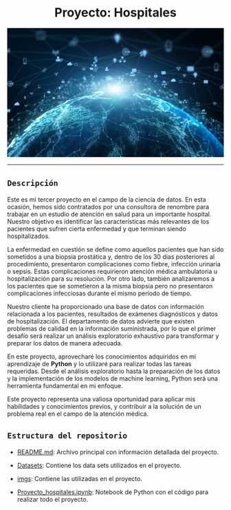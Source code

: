 
# <h1 align=center> **Proyecto: Hospitales** </h1>
                                            

<p align="center">
<img src="https://raw.githubusercontent.com/MatyTrova/PI-DataAnalytics/main/imgs/telecomunicaciones%201.png"  height=300>
</p>

--- 
## `Descripción`

Este es mi tercer proyecto en el campo de la ciencia de datos. En esta ocasión, hemos sido contratados por una consultora de renombre para trabajar en un estudio de atención en salud para un importante hospital. Nuestro objetivo es identificar las características más relevantes de los pacientes que sufren cierta enfermedad y que terminan siendo hospitalizados.

La enfermedad en cuestión se define como aquellos pacientes que han sido sometidos a una biopsia prostática y, dentro de los 30 días posteriores al procedimiento, presentaron complicaciones como fiebre, infección urinaria o sepsis. Estas complicaciones requirieron atención médica ambulatoria u hospitalización para su resolución. Por otro lado, también analizaremos a los pacientes que se sometieron a la misma biopsia pero no presentaron complicaciones infecciosas durante el mismo período de tiempo.

Nuestro cliente ha proporcionado una base de datos con información relacionada a los pacientes, resultados de exámenes diagnósticos y datos de hospitalización. El departamento de datos advierte que existen problemas de calidad en la información suministrada, por lo que el primer desafío será realizar un análisis exploratorio exhaustivo para transformar y preparar los datos de manera adecuada.

En este proyecto, aprovecharé los conocimientos adquiridos en mi aprendizaje de **Python** y lo utilizaré para realizar todas las tareas requeridas. Desde el análisis exploratorio hasta la preparación de los datos y la implementación de los modelos de machine learning, Python será una herramienta fundamental en mi enfoque.

Este proyecto representa una valiosa oportunidad para aplicar mis habilidades y conocimientos previos, y contribuir a la solución de un problema real en el campo de la atención médica.


## `Estructura del repositorio`

- [README.md](./README.md): Archivo principal con información detallada del proyecto.

- [Datasets](./Datasets): Contiene los data sets utilizados en el proyecto.

- [imgs](./imgs): Contiene las utilizadas en el proyecto.

- [Proyecto_hospitales.ipynb](./Proyecto_hospitales.ipynb): Notebook de Python con el código para realizar todo el proyecto.



